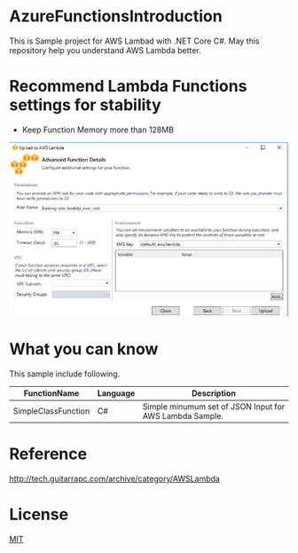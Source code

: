 # AzureFunctionsIntroduction

This is Sample project for AWS Lambad with .NET Core C#. May this repository help you understand AWS Lambda better.

# Recommend Lambda Functions settings for stability

- Keep Function Memory more than 128MB

![](images/MemorySettings.png)

# What you can know

This sample include following.

FunctionName | Language | Description
---- | ---- | ----
SimpleClassFunction | C# | Simple minumum set of JSON Input for AWS Lambda Sample.

# Reference

http://tech.guitarrapc.com/archive/category/AWSLambda

# License

[MIT](https://github.com/guitarrapc/AzureFunctionsIntroduction/blob/master/LICENSE)

